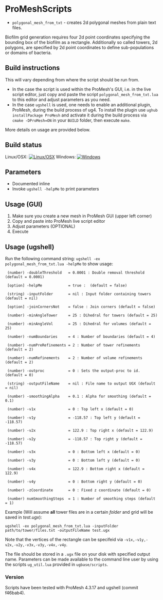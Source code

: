 # ProMeshScripts
- `polygonal_mesh_from_txt` - creates 2d polygonal meshes from plain text files.

Biofilm grid generation requires four 2d point coordinates specifying the bounding box of the biofilm as a rectangle. Additionally so called towers, 2d polygons, are specified by 2d point coordinates to define sub-populations or domains of bacteria.

## Build instructions
This will vary depending from where the script should be run from. 
- In the case the script is used within the ProMesh's GUI, i.e. in the live script editor, just copy and paste the script `polygonal_mesh_from_txt.lua` to this editor and adjust parameters as you need.
- In the case `ugshell` is used, one needs to enable an additional plugin, ProMesh, during the build process of ug4. To install the plugin use `ughub installPackage ProMesh` and activate it during the build process via `cmake -DProMesh=ON` in your `BUILD` folder, then execute `make`. 

More details on usage are provided below.

## Build status
Linux/OSX: [![Linux/OSX](https://travis-ci.org/NeuroBox3D/ProMeshScripts.svg?branch=master)](https://travis-ci.org/NeuroBox3D/ProMeshScripts)
Windows: [![Windows](https://ci.appveyor.com/api/projects/status/6nwlqfyatdb7lc7n?svg=true)](https://ci.appveyor.com/project/stephanmg/promeshscripts)


## Parameters
- Documented inline
- Invoke `ugshell -helpMe` to print parameters

## Usage (GUI)
1. Make sure you create a new mesh in ProMesh GUI (upper left corner)
2. Copy and paste into ProMesh live script editor
3. Adjust parameters (OPTIONAL)
4. Execute

## Usage (ugshell)
Run the following command string:
`ugshell -ex polygonal_mesh_from_txt.lua -helpMe` to show usage:

```Executing polygonal_mesh_from_txt script...
 (number) -doubleThreshold   = 0.0001 : Double removal threshold (default = 0.0001)
 
 [option] -helpMe            = true :  (default = false)
 
 (string) -inputFolder       = nil : Input folder containing towers (default = nil)
 
 [option] -joinCornersNot    = false : Join corners (default = false)
 
 (number) -minAngleTower     = 25 : Dihedral for towers (default = 25)
 
 (number) -minAngleVol       = 25 : Dihedral for volumes (default = 25)
 
 (number) -numBoundaries     = 4 : Number of boundaries (default = 4)
 
 (number) -numPreRefinements = 2 : Number of tower refinements (default = 2)
 
 (number) -numRefinements    = 2 : Number of volume refinements (default = 2)
 
 (number) -outproc           = 0 : Sets the output-proc to id. (default = 0)
 
 (string) -outputFileName    = nil : File name to output UGX (default = nil)
 
 (number) -smoothingAlpha    = 0.1 : Alpha for smoothing (default = 0.1)
 
 (number) -v1x               = 0 : Top left x (default = 0)
 
 (number) -v1y               = -118.57 : Top left y (default = -118.57)
 
 (number) -v2x               = 122.9 : Top right x (default = 122.9)
 
 (number) -v2y               = -118.57 : Top right y (default = -118.57)
 
 (number) -v3x               = 0 : Bottom left x (default = 0)
 
 (number) -v3y               = 0 : Bottom left y (default = 0)
 
 (number) -v4x               = 122.9 : Bottom right x (default = 122.9)
 
 (number) -v4y               = 0 : Bottom right y (default = 0)
 
 (number) -zCoordinate       = 0 : Fixed z coordinate (default = 0)
 
 (number) numSmoothingSteps  = 1 : Number of smoothing steps (default = 1)
```

Example (Will assume **all** tower files are in a certain *folder* and grid will be saved in *test.ugx*):
```
ugshell -ex polygonal_mesh_from_txt.lua -inputFolder path/to/tower/files.txt -outputFileName test.ugx
```
Note that the vertices of the rectangle can be specifeid via `-v1x,-v1y,-v2x,-v2y,-v3x,-v3y,-v4x,-v4y`.


The file should be stored in a `.ugx` file on your disk with specified output name.
Parameters can be made available to the command line user by using the scripts
`ug_util.lua` provided in `ugbase/scripts`.

### Version
Scripts have been tested with ProMesh 4.3.17 and ugshell (commit f46bab4).

